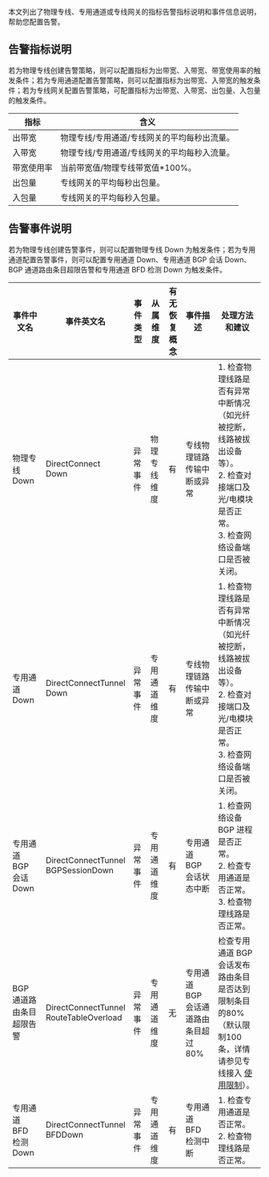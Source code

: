 本文列出了物理专线、专用通道或专线网关的指标告警指标说明和事件信息说明，帮助您配置告警。

## 告警指标说明[](id:gjzb)
若为物理专线创建告警策略，则可以配置指标为出带宽、入带宽、带宽使用率的触发条件；若为专用通道配置告警策略，则可以配置指标为出带宽、入带宽的触发条件；若为专线网关配置告警策略，可配置指标为出带宽、入带宽、出包量、入包量的触发条件。

| 指标       | 含义                              |
| ---------- | --------------------------------- |
| 出带宽     | 物理专线/专用通道/专线网关的平均每秒出流量。 |
| 入带宽     | 物理专线/专用通道/专线网关的平均每秒入流量。|
| 带宽使用率 | 当前带宽值/物理专线带宽值*100%。    |
| 出包量     | 专线网关的平均每秒出包量。                   |
| 入包量     | 专线网关的平均每秒入包量。                   |

## 告警事件说明[](id:gjsj)
若为物理专线创建告警事件，则可以配置物理专线 Down 为触发条件；若为专用通道配置告警事件，则可以配置专用通道 Down、专用通道 BGP 会话 Down、BGP 通道路由条目超限告警和专用通道 BFD 检测 Down 为触发条件。

| 事件中文名               | 事件英文名                                | 事件类型 | 从属维度     | 有无<br>恢复概念 | 事件描述                             | 处理方法和建议                                               |
| ------------------------ | ----------------------------------------- | -------- | ------------ | ---------------- | ------------------------------------ | ------------------------------------------------------------ |
| 物理专线 Down            | DirectConnect<br>Down                     | 异常事件 | 物理专线维度 | 有               | 专线物理链路传输中断或异常           | 1. 检查物理线路是否有异常中断情况（如光纤被挖断，线路被拔出设备等）。<br>2. 检查对接端口及光/电模块是否正常。<br>3. 检查网络设备端口是否被关闭。 |
| 专用通道 Down            | DirectConnectTunnel<br>Down               | 异常事件 | 专用通道维度 | 有               | 专线物理链路传输中断或异常           | 1. 检查物理线路是否有异常中断情况（如光纤被挖断，线路被拔出设备等）。<br>2. 检查对接端口及光/电模块是否正常。<br>3. 检查网络设备端口是否被关闭。 |
| 专用通道 BGP 会话 Down   | DirectConnectTunnel<br>BGPSessionDown     | 异常事件 | 专用通道维度 | 有               | 专用通道 BGP 会话状态中断            | 1. 检查网络设备 BGP 进程是否正常。<br>2. 检查专用通道是否正常。<br>3. 检查物理线路是否正常。 |
| BGP 通道路由条目超限告警 | DirectConnectTunnel<br>RouteTableOverload | 异常事件 | 专用通道维度 | 无               | 专用通道 BGP 会话通道路由条目超过80% | 检查专用通道 BGP 会话发布路由条目是否达到限制条目的80%（默认限制100条，详情请参见专线接入 [使用限制](https://cloud.tencent.com/document/product/216/546)）。 |
| 专用通道 BFD 检测 Down   | DirectConnectTunnel<br>BFDDown            | 异常事件 | 专用通道维度 | 有               | 专用通道 BFD 检测中断                | 1. 检查专用通道是否正常。<br>2. 检查物理线路是否正常。       |
